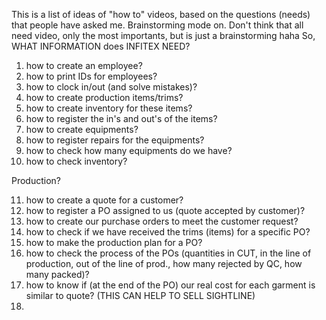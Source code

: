 This is a list of ideas of "how to" videos, based on the questions (needs) that people have asked me. Brainstorming mode on. Don't think that all need video, only the most importants, but is just a brainstorming haha
So, WHAT INFORMATION does INFITEX NEED?

1. how to create an employee?
2. how to print IDs for employees?
3. how to clock in/out (and solve mistakes)?
4. how to create production items/trims?
5. how to create inventory for these items?
6. how to register the in's and out's of the items?
7. how to create equipments?
8. how to register repairs for the equipments?
9. how to check how many equipments do we have?
10. how to check inventory?

Production?

11. how to create a quote for a customer?
12. how to register a PO assigned to us (quote accepted by customer)?
13. how to create our purchase orders to meet the customer request?
14. how to check if we have received the trims (items) for a specific PO?
15. how to make the production plan for a PO?
16. how to check the process of the POs (quantities in CUT, in the line of production, out of the line of prod., how many rejected by QC, how many packed)?
17. how to know if (at the end of the PO) our real cost for each garment is similar to quote? (THIS CAN HELP TO SELL SIGHTLINE)
18. 